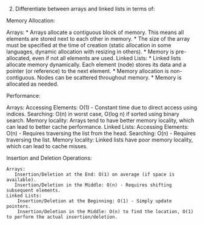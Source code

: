 2. Differentiate between arrays and linked lists in terms of:

Memory Allocation:

   Arrays:
        * Arrays allocate a contiguous block of memory. This means all elements are stored next to each other in memory.
        * The size of the array must be specified at the time of creation (static allocation in some languages, dynamic allocation with resizing in others).
        * Memory is pre-allocated, even if not all elements are used.
   Linked Lists:
        * Linked lists allocate memory dynamically. Each element (node) stores its data and a pointer (or reference) to the next element.
        * Memory allocation is non-contiguous. Nodes can be scattered throughout memory.
        * Memory is allocated as needed.

Performance:

  Arrays:
        Accessing Elements: O(1) - Constant time due to direct access using indices.
        Searching: O(n) in worst case, O(log n) if sorted using binary search.
        Memory locality: Arrays tend to have better memory locality, which can lead to better cache performance.
    Linked Lists:
       Accessing Elements: O(n) - Requires traversing the list from the head.
       Searching: O(n) - Requires traversing the list.
       Memory locality: Linked lists have poor memory locality, which can lead to cache misses.

Insertion and Deletion Operations:

    Arrays:
       Insertion/Deletion at the End: O(1) on average (if space is available).
       Insertion/Deletion in the Middle: O(n) - Requires shifting subsequent elements.
    Linked Lists:
        Insertion/Deletion at the Beginning: O(1) - Simply update pointers.
        Insertion/Deletion in the Middle: O(n) to find the location, O(1) to perform the actual insertion/deletion.